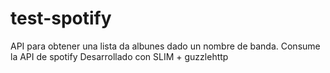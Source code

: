 # test-spotify

API para obtener una lista da albunes dado un nombre de banda.
Consume la API de spotify 
Desarrollado con SLIM + guzzlehttp